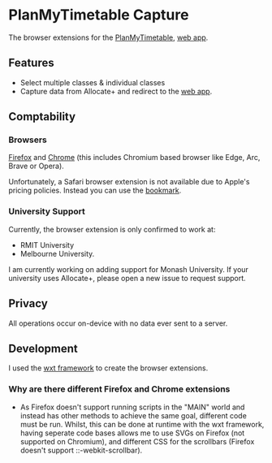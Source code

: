 # PlanMyTimetable Capture

The browser extensions for the [PlanMyTimetable](https://github.com/s3943811/PlanMyTimetabl), [web app](https://planmytimetable.vercel.app).

## Features

- Select multiple classes & individual classes
- Capture data from Allocate+ and redirect to the [web app](https://planmytimetable.vercel.app).

## Comptability

### Browsers

[Firefox](https://addons.mozilla.org/en-US/firefox/addon/planmytimetable-capture/) and [Chrome](https://chromewebstore.google.com/detail/planmytimetable-capture/copaeobjeemflpmmdlbllpoldganmdpa) (this includes Chromium based browser like Edge, Arc, Brave or Opera).

Unfortunately, a Safari browser extension is not available due to Apple's pricing policies. Instead you can use the [bookmark](https://planmytimetable.vercel.app/classes/add).

### University Support

Currently, the browser extension is only confirmed to work at:

- RMIT University
- Melbourne University.

I am currently working on adding support for Monash University. If your university uses Allocate+, please open a new issue to request support.

## Privacy

All operations occur on-device with no data ever sent to a server.

## Development

I used the [wxt framework](https://wxt.dev/) to create the browser extensions.

### Why are there different Firefox and Chrome extensions

- As Firefox doesn't support running scripts in the "MAIN" world and instead has other methods to achieve the same goal, different code must be run. Whilst, this can be done at runtime with the wxt framework, having seperate code bases allows me to use SVGs on Firefox (not supported on Chromium), and different CSS for the scrollbars (Firefox doesn't support ::-webkit-scrollbar).

